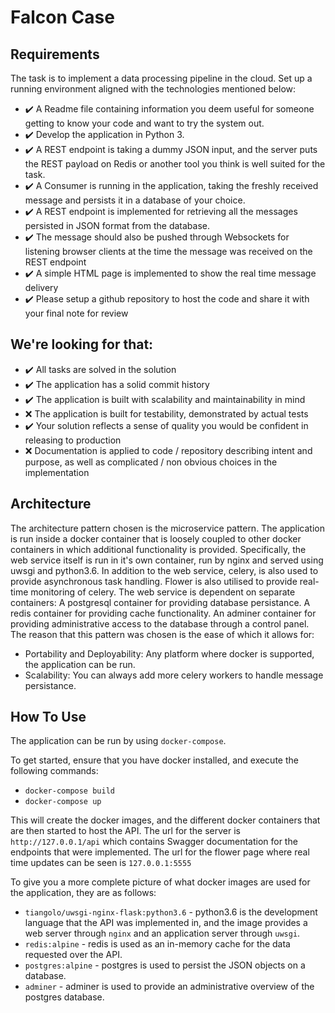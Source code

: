 # Falcon Case

## Requirements
The task is to implement a data processing pipeline in the cloud. Set up a running environment aligned with the technologies mentioned below:

- :heavy_check_mark: A Readme file containing information you deem useful for someone getting to know your code and want to try the system out.
- :heavy_check_mark: Develop the application in Python 3.
- :heavy_check_mark: A REST endpoint is taking a dummy JSON input, and the server puts the REST payload on Redis or another tool you think is well suited for the task.
- :heavy_check_mark: A Consumer is running in the application, taking the freshly received message and persists it in a database of your choice.
- :heavy_check_mark: A REST endpoint is implemented for retrieving all the messages persisted in JSON format from the database.
- :heavy_check_mark: The message should also be pushed through Websockets for listening browser clients at the time the message was received on the REST endpoint
- :heavy_check_mark: A simple HTML page is implemented to show the real time message delivery
- :heavy_check_mark: Please setup a github repository to host the code and share it with your final note for review

## We're looking for that:

- :heavy_check_mark: All tasks are solved in the solution
- :heavy_check_mark: The application has a solid commit history
- :heavy_check_mark: The application is built with scalability and maintainability in mind
- :x: The application is built for testability, demonstrated by actual tests
- :heavy_check_mark: Your solution reflects a sense of quality you would be confident in releasing to production
- :x: Documentation is applied to code / repository describing intent and purpose, as well as complicated / non obvious choices in the implementation

## Architecture
The architecture pattern chosen is the microservice pattern. 
The application is run inside a docker container that is loosely coupled to other docker containers in which additional functionality is provided.
Specifically, the web service itself is run in it's own container, run by nginx and served using uwsgi and python3.6. 
In addition to the web service, celery, is also used to provide asynchronous task handling.
Flower is also utilised to provide real-time monitoring of celery.
The web service is dependent on separate containers: A postgresql container for providing database persistance. A redis container for providing cache functionality. An adminer container for providing administrative access to the database through a control panel.
The reason that this pattern was chosen is the ease of which it allows for:
- Portability and Deployability: Any platform where docker is supported, the application can be run.
- Scalability: You can always add more celery workers to handle message persistance.

## How To Use
The application can be run by using `docker-compose`.

To get started, ensure that you have docker installed, and execute the following commands:

- `docker-compose build`
- `docker-compose up`

This will create the docker images, and the different docker containers that are then started to host the API. The url for the server is `http://127.0.0.1/api` which contains Swagger documentation for the endpoints that were implemented. The url for the flower page where real time updates can be seen is `127.0.0.1:5555`

To give you a more complete picture of what docker images are used for the application, they are as follows:

- `tiangolo/uwsgi-nginx-flask:python3.6` - python3.6 is the development language that the API was implemented in, and the image provides a web server through `nginx` and an application server through `uwsgi`.
- `redis:alpine` - redis is used as an in-memory cache for the data requested over the API.
- `postgres:alpine` - postgres is used to persist the JSON objects on a database.
- `adminer` - adminer is used to provide an administrative overview of the postgres database.

